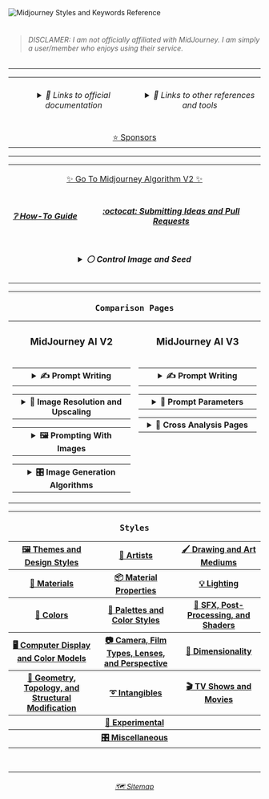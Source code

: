 <picture>
  <source media="(prefers-color-scheme: dark)" srcset="https://user-images.githubusercontent.com/6042799/178131414-93171289-16ae-46a5-ab51-8077944c392d.png">
  <source media="(prefers-color-scheme: light)" srcset="https://user-images.githubusercontent.com/6042799/179348821-0a53ef8c-5341-451e-9c15-434153cf67e3.png">
  <img alt="Midjourney Styles and Keywords Reference" src="https://user-images.githubusercontent.com/6042799/178131414-93171289-16ae-46a5-ab51-8077944c392d.png">
</picture><br><br>

<blockquote><h6>DISCLAMER: I am not officially affiliated with MidJourney. I am simply a user/member who enjoys using their service.</h6></blockquote>



<hr><!--------------->



<div align="center">

<table>
	<tr align=center valign=top>
	<td width="400">
		<h6><details><summary>🔗 Links to official documentation</summary><p>
		<p><a href="https://midjourney.gitbook.io/docs/">Midjourney Documentation</a></p>
		<p><a href="https://www.midjourney.com/app/library/dictionary/">Midjourney Dictionary</a></p>
		<p><a href="https://www.midjourney.com/app/library/styles/">Midjourney Styles</a></p>
		</p></details></h6>
	</td>
		<td width="400">
			<h6><details><summary>🔗 Links to other references and tools</summary><p>
			<p><a href="https://rexwang8.github.io/resource/ai/teapot">Understanding MidJourney Through Teapots by Bob</a></p>
			<p><a href="https://docs.google.com/spreadsheets/d/10i9Ip8tVSERAuMWbc6-H6BUFCoUGOQ91YzDvX--c4bk/edit?usp=sharing">Artist Visual Style Encyclopedia by Sincarnate</a></p>
			<p><a href="https://www.wikiart.org/en/paintings-by-style">Artwork Styles</a></p>
			<p><a href="https://mj.aihub.gg/">Midjourney Wiki by Mxrcy</a></p>
			<p><a href="https://promptomania.com/prompt-builder/">PromptoMania by WSzP</a></p>
			<p><a href="https://www.thedreamingstate.com/portfolio/art/prompter/">Prompter by Shane McGeehan</a></p>
			</p></details></h6>
		</td>
	</tr>
	<tr align=center valign=top>
		<td colspan=2><a href="https://github.com/willwulfken/MidJourney-Styles-and-Keywords-Reference/blob/main/Pages/Sponsors.md">⭐ Sponsors</a></td>
	</tr>
</table>

</div>



<hr><!--------------->


<div align="center">

<table>
  <tr align=center valign=middle>
  	<td colspan="2">
		<p></p><p><a href="https://github.com/willwulfken/MidJourney-Styles-and-Keywords-Reference/blob/main/MJ_V2.md">✨ Go To Midjourney Algorithm V2 ✨</a></p>
	</td>
  </tr>
  <tr align=center valign=middle>
    <td>
    	<h5><a href="https://github.com/willwulfken/MidJourney-Styles-and-Keywords-Reference/blob/main/Pages/Tutorial_Pages/How-To_Guide.md">❔ How-To Guide</a></h5>
    </td>
	<td>
		<h5><a href="https://github.com/willwulfken/MidJourney-Styles-and-Keywords-Reference/blob/main/Pages/Rundown_Pages/Submitting_Pull_Request.md">:octocat: Submitting Ideas and Pull Requests</a></h5>
	</td>
  </tr>
	<tr align=center valign=middle>
		<td colspan="2" width="600">
<h5><details><summary>⚪ Control Image and Seed</summary><p><div align="center">


<table>
	<tr align=center valign=middle>
		<td>
			<p><code>sphere --seed 4776</code></p><p><img src="https://github.com/willwulfken/MidJourney-Styles-and-Keywords-Reference/blob/main/Images/MJ_V3/MidJourney_Styles_(sphere)/_sphere_--seed4776.png?raw=true"  width="256" /></p>
		</td>
	</tr>
	<tr align=center valign=middle>
		<td>
			<b><code>sphere, &#60;style&#62; --seed 4776</code> is used for all of the style images</b>
		</td>
	</tr>
</table>


</p></details></h5>
    </td>
  </tr>
</table>

</div>



<hr><!--------------->



<div align="center">

<h3><pre>Comparison Pages</pre></h3>

<table>
	<tr align=center valign=middle>
		<td>
			<h3><b>MidJourney AI V2</b></h3>
		</td>
		<td>
			<h3><b>MidJourney AI V3</b></h3>
		</td>
	</tr>
	<tr align=center valign=top>
		<td>
			<table>
				<tr align=center valign=middle>
					<th width=380>
						<details><summary>✍ Prompt Writing</summary><p>
							<table>
								<tr>
									<td>
										<a href="https://github.com/willwulfken/MidJourney-Styles-and-Keywords-Reference/blob/main/Pages/MJ_V2/Summary_Pages/Prompt_Format_Comparison.md">⌨ Prompt Format Comparison</a>
									</td>
								</tr>
								<tr>
									<td>
										<a href="https://github.com/willwulfken/MidJourney-Styles-and-Keywords-Reference/blob/main/Pages/MJ_V2/Summary_Pages/Writing_Text_Prompt_Comparison.md">🔠 Text In Image Comparison</a>
									</td>
								</tr>
								<tr>
									<td>
										<a href="https://github.com/willwulfken/MidJourney-Styles-and-Keywords-Reference/blob/main/Pages/MJ_V2/Summary_Pages/No_Parameter_Comparison.md">🚫 --no Parameter</a>
									</td>
								</tr>
							</table>
						</p></details>
					</th>
				</tr>
			</table>
			<table>
				<tr align=center valign=middle>
					<th width=380>
						<details><summary>📐 Image Resolution and Upscaling</summary><p>
							<table>
								<tr>
									<td>
										<a href="https://github.com/willwulfken/MidJourney-Styles-and-Keywords-Reference/blob/main/Pages/MJ_V2/Summary_Pages/Image_Upscale_Comparison.md">🚀 Image Upscale Comparison</a>
									</td>
								</tr>
								<tr>
									<td>
										<a href="https://github.com/willwulfken/MidJourney-Styles-and-Keywords-Reference/blob/main/Pages/MJ_V2/Summary_Pages/Image_Resolution_Comparison.md">📏 Image Resolution Comparison</a>
									</td>
								</tr>
							</table>
						</p></details>
					</th>
				</tr>
			</table>
			<table>
				<tr align=center valign=middle>
					<th width=380>
						<details><summary>🖼 Prompting With Images</summary><p>
							<table>
								<tr>
									<td>
										<a href="https://github.com/willwulfken/MidJourney-Styles-and-Keywords-Reference/blob/main/Pages/MJ_V2/Summary_Pages/Image_Weight_Comparison.md">🏋️‍ Image Weight Comparison</a>
									</td>
								</tr>
							</table>
						</p></details>
					</th>
				</tr>
			</table>
			<table>
				<tr align=center valign=middle>
					<th width=380>
						<details><summary>🎛 Image Generation Algorithms</summary><p>
							<table>
								<tr>
									<td>
										<a href="https://github.com/willwulfken/MidJourney-Styles-and-Keywords-Reference/blob/main/Pages/MJ_V2/Summary_Pages/Image_Algorithm_Comparison.md">🎛 Image Algorithm Comparison</a>
									</td>
								</tr>
							</table>
						</p></details>
					</th>
				</tr>
			</table>
		</td>
		<td>
			<table>
				<tr align=center valign=middle>
					<th width=380>
						<details><summary>✍ Prompt Writing</summary><p>
							<table>
								<tr>
									<td>
										<a href="https://github.com/willwulfken/MidJourney-Styles-and-Keywords-Reference/blob/main/Pages/MJ_V3/Summary_Pages/Keyword_Weight_Comparison.md">⚖ Keyword Weight Comparison</a>
									</td>
								</tr>
							</table>
						</p></details>
					</th>
				</tr>
			</table>
			<table>
				<tr align=center valign=middle>
					<th width=380>
						<details><summary>🧩 Prompt Parameters</summary><p>
							<table>
								<tr>
									<td>
										<a href="https://github.com/willwulfken/MidJourney-Styles-and-Keywords-Reference/blob/main/Pages/MJ_V3/Summary_Pages/Stylize_Comparison.md">🎇 --stylize Comparison</a>
									</td>
								</tr>
								<tr>
									<td>
										<a href="https://github.com/willwulfken/MidJourney-Styles-and-Keywords-Reference/blob/main/Pages/MJ_V3/Summary_Pages/Quality_Comparison.md">💎 --quality Comparison</a>
									</td>
								</tr>
								<tr>
									<td>
										<a href="https://github.com/willwulfken/MidJourney-Styles-and-Keywords-Reference/blob/main/Pages/MJ_V3/Summary_Pages/Chaos_Comparison.md">🌪 --chaos Comparison</a>
									</td>
								</tr>
							</table>
						</p></details>
					</th>
				</tr>
			</table>
			<table>
				<tr align=center valign=middle>
					<th width=380>
						<details><summary>🔀 Cross Analysis Pages</summary><p>
							<table>
								<tr>
									<td>
										<a href="https://github.com/willwulfken/MidJourney-Styles-and-Keywords-Reference/blob/main/Pages/MJ_V3/Summary_Pages/Stylize_Quality_Cross_Analysis.md">🎇💎 --quality/--stylize Cross Analysis</a>
									</td>
								</tr>
								<tr>
									<td>
										<a href="https://github.com/willwulfken/MidJourney-Styles-and-Keywords-Reference/blob/main/Pages/MJ_V3/Summary_Pages/Stylize_Resolution_Cross_Analysis.md">🎇📏 --stylize/Resolution Cross Analysis</a>
									</td>
								</tr>
							</table>
						</p></details>
					</th>
				</tr>
			</table>
		</td>
	</tr>
</table>

</div>



<hr><!--------------->



<div align="center">

  <h3><pre>Styles</pre></h3>

<table>
	<tr>
		<th><a href="https://github.com/willwulfken/MidJourney-Styles-and-Keywords-Reference/blob/main/Pages/MJ_V3/Style_Pages/Themes_and_Design_Styles.md">🖼 Themes and Design Styles</a></th>
		<th><a href="https://github.com/willwulfken/MidJourney-Styles-and-Keywords-Reference/blob/main/Pages/MJ_V3/Style_Pages/Artists.md">📔 Artists</a></th>
		<th><a href="https://github.com/willwulfken/MidJourney-Styles-and-Keywords-Reference/blob/main/Pages/MJ_V3/Style_Pages/Drawing_and_Art_Mediums.md">🖌 Drawing and Art Mediums</a></th>
	</tr>
	<tr>
		<th><a href="https://github.com/willwulfken/MidJourney-Styles-and-Keywords-Reference/blob/main/Pages/MJ_V3/Style_Pages/Materials.md">🧱 Materials</a></th>
		<th><a href="https://github.com/willwulfken/MidJourney-Styles-and-Keywords-Reference/blob/main/Pages/MJ_V3/Style_Pages/Material_Properties.md">📦 Material Properties</a></th>
		<th><a href="https://github.com/willwulfken/MidJourney-Styles-and-Keywords-Reference/blob/main/Pages/MJ_V3/Style_Pages/Lighting.md">💡 Lighting</a></th>
	</tr>
	<tr>
		<th><a href="https://github.com/willwulfken/MidJourney-Styles-and-Keywords-Reference/blob/main/Pages/MJ_V3/Style_Pages/Colors.md">🎨 Colors</a></th>
		<th><a href="https://github.com/willwulfken/MidJourney-Styles-and-Keywords-Reference/blob/main/Pages/MJ_V3/Style_Pages/Colors_Palettes_and_Color_Styles.md">🎨 Palettes and Color Styles</a></th>
		<th><a href="https://github.com/willwulfken/MidJourney-Styles-and-Keywords-Reference/blob/main/Pages/MJ_V3/Style_Pages/SFX_and_Shaders.md">🌈 SFX, Post-Processing, and Shaders</a></th>
	</tr>
	<tr>
		<th><a href="https://github.com/willwulfken/MidJourney-Styles-and-Keywords-Reference/blob/main/Pages/MJ_V3/Style_Pages/Computer_Display.md">🖥 Computer Display and Color Models</a></th>
		<th><a href="https://github.com/willwulfken/MidJourney-Styles-and-Keywords-Reference/blob/main/Pages/MJ_V3/Style_Pages/Camera.md">📷 Camera, Film Types, Lenses, and Perspective</a></th>
		<th><a href="https://github.com/willwulfken/MidJourney-Styles-and-Keywords-Reference/blob/main/Pages/MJ_V3/Style_Pages/Dimensionality.md">🌌 Dimensionality</a></th>
	</tr>
	<tr>
		<th><a href="https://github.com/willwulfken/MidJourney-Styles-and-Keywords-Reference/blob/main/Pages/MJ_V3/Style_Pages/Geometry.md">💠 Geometry, Topology, and Structural Modification</a></th>
		<th><a href="https://github.com/willwulfken/MidJourney-Styles-and-Keywords-Reference/blob/main/Pages/MJ_V3/Style_Pages/Intangibles.md">➰ Intangibles</a></th>
		<th><a href="https://github.com/willwulfken/MidJourney-Styles-and-Keywords-Reference/blob/main/Pages/MJ_V3/Style_Pages/TV_and_Movies.md">🎬 TV Shows and Movies</a></th>
	</tr>
	<tr>
		<th colspan="3"><a href="https://github.com/willwulfken/MidJourney-Styles-and-Keywords-Reference/blob/main/Pages/MJ_V3/Style_Pages/Experimental.md">🧪 Experimental</a></th>
	</tr>
	<tr>
	<th colspan="3"><a href="https://github.com/willwulfken/MidJourney-Styles-and-Keywords-Reference/blob/main/Pages/MJ_V3/Style_Pages/Miscellaneous.md">🎛 Miscellaneous</a></th>
	</tr>
</table>
</div>

<br>

<hr><!--------------->
<div align="center">
<h6><a href="https://github.com/willwulfken/MidJourney-Styles-and-Keywords-Reference/blob/main/Pages/Sitemap.md">🗺 Sitemap</a></h6>
</div>
